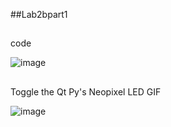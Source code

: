##Lab2bpart1

##
code

![image](https://user-images.githubusercontent.com/114256663/200064413-66a36864-b504-4711-a54e-065490b80fe4.png)


##
Toggle the Qt Py's Neopixel LED GIF

![image](https://github.com/real-YingXu/Lab2bpart1/blob/main/ezgif.com-gif-maker%20(6).gif)
